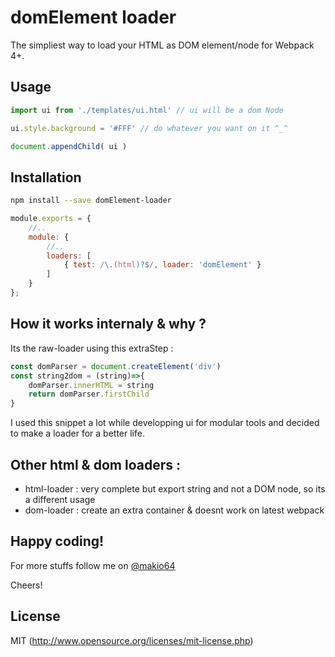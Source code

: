 # domElement loader

The simpliest way to load your HTML as DOM element/node for Webpack 4+.

## Usage

```js
import ui from './templates/ui.html' // ui will be a dom Node 

ui.style.background = '#FFF' // do whatever you want on it ^_^

document.appendChild( ui )
```

## Installation

```sh
npm install --save domElement-loader
```

```js
module.exports = {
	//..
    module: {
		//..
        loaders: [
            { test: /\.(html)?$/, loader: 'domElement' }
        ]
    }
};
```

## How it works internaly & why ?

Its the raw-loader using this extraStep : 

```js
const domParser = document.createElement('div')
const string2dom = (string)=>{
	domParser.innerHTML = string 
	return domParser.firstChild
}
```

I used this snippet a lot while developping ui for modular tools and decided to make a loader for a better life.

## Other html & dom loaders : 
* html-loader : very complete but export string and not a DOM node, so its a different usage
* dom-loader : create an extra container & doesnt work on latest webpack

## Happy coding!

For more stuffs follow me on [@makio64](https://twitter.com/makio64)

Cheers!

## License
MIT (http://www.opensource.org/licenses/mit-license.php)
